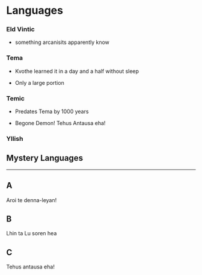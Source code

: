# Languages

### Eld Vintic

* something arcanisits apparently know

### Tema

* Kvothe learned it in a day and a half without sleep

* Only a large portion


### Temic

* Predates Tema by 1000 years

* Begone Demon! Tehus Antausa eha!

### **Yllish**

## Mystery Languages

---

## A

Aroi te denna-leyan!

## B

Lhin ta Lu soren hea

## C

Tehus antausa eha!

